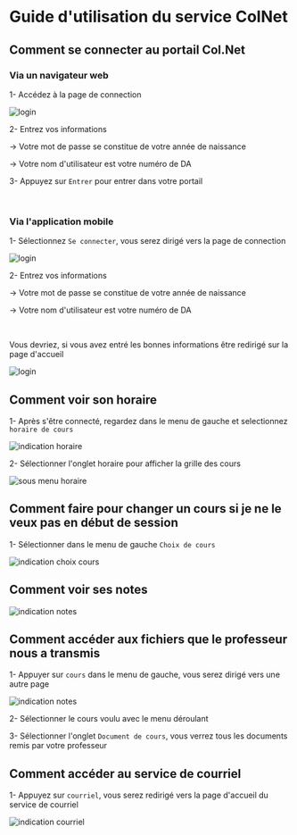 ﻿﻿﻿﻿﻿﻿﻿﻿# Guide d'utilisation du service ColNet## Comment se connecter au portail Col.Net ### Via un navigateur web 1- Accédez à la page de connection![login](https://github.com/MathieuAuclair/GuidesUtilisateursDICJ/wiki/img/login.png)2- Entrez vos informations-> Votre mot de passe se constitue de votre année de naissance <AAAA><MM><JJ>-> Votre nom d'utilisateur est votre numéro de DA3- Appuyez sur ```Entrer``` pour entrer dans votre portail<br/>### Via l'application mobile1- Sélectionnez ```Se connecter```, vous serez dirigé vers la page de connection![login](https://github.com/MathieuAuclair/GuidesUtilisateursDICJ/wiki/img/mobile-1.png)2- Entrez vos informations-> Votre mot de passe se constitue de votre année de naissance <AAAA><MM><JJ>-> Votre nom d'utilisateur est votre numéro de DA<br/>Vous devriez, si vous avez entré les bonnes informations être redirigé sur la page d'accueil![login](https://github.com/MathieuAuclair/GuidesUtilisateursDICJ/wiki/img/mobile-2.png)## Comment voir son horaire1- Après s'être connecté, regardez dans le menu de gauche et selectionnez ```horaire de cours```![indication horaire](https://github.com/MathieuAuclair/GuidesUtilisateursDICJ/wiki/img/indic-horaire.png)2- Sélectionner l'onglet horaire pour afficher la grille des cours![sous menu horaire](https://github.com/MathieuAuclair/GuidesUtilisateursDICJ/wiki/img/sous-menu-horaire.png)## Comment faire pour changer un cours si je ne le veux pas en début de session1- Sélectionner dans le menu de gauche ```Choix de cours```![indication choix cours](https://github.com/MathieuAuclair/GuidesUtilisateursDICJ/wiki/img/indic-choix.png)## Comment voir ses notes![indication notes](https://github.com/MathieuAuclair/GuidesUtilisateursDICJ/wiki/img/indic-note.png)## Comment accéder aux fichiers que le professeur nous a transmis1- Appuyer sur ```cours``` dans le menu de gauche, vous serez dirigé vers une autre page![indication notes](https://github.com/MathieuAuclair/GuidesUtilisateursDICJ/wiki/img/indic-note.png)2- Sélectionner le cours voulu avec le menu déroulant3- Sélectionner l'onglet ```Document de cours```, vous verrez tous les documents remis par votre professeur## Comment accéder au service de courriel1- Appuyez sur ```courriel```, vous serez redirigé vers la page d'accueil du service de courriel![indication courriel](https://github.com/MathieuAuclair/GuidesUtilisateursDICJ/wiki/img/indic-courriel.png)